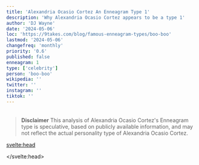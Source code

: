 ```yaml
---
title: 'Alexandria Ocasio Cortez An Enneagram Type 1'
description: 'Why Alexandria Ocasio Cortez appears to be a type 1'
author: 'DJ Wayne'
date: '2024-05-06'
loc: 'https://9takes.com/blog/famous-enneagram-types/boo-boo'
lastmod: '2024-05-06'
changefreq: 'monthly'
priority: '0.6'
published: false
enneagram: 1
type: ['celebrity']
person: 'boo-boo'
wikipedia: ''
twitter: ''
instagram: ''
tiktok: ''
---
```


<!--
    childhood and upbringing
    first big success
    style habits and quirks that relate to their personality type
    stressful moments in their life and how they handled them
    comfort- moments in their life where they are doing well and killing it

    todo\


Alexandria Ocasio-Cortez (AOC) has been a vocal advocate for addressing climate change. She introduced the Green New Deal resolution in 2019, which aimed to reduce greenhouse gas emissions, create jobs in clean energy, and promote environmental justice.
AOC has worked to protect the rights of immigrants. She has opposed the separation of families at the U.S.-Mexico border and has called for more humane immigration policies.
She has been a strong proponent of affordable healthcare and has advocated for Medicare for All, which would provide universal health coverage to all Americans.
AOC has sought to address income inequality and has supported policies such as raising the minimum wage and increasing taxes on the wealthy to fund social programs.
She has used her platform to engage young people in politics and has encouraged greater civic participation. Her active presence on social media has helped to demystify the political process for many young Americans.

Here are 5 things you might not know about Alexandria Ocasio-Cortez:

Before entering politics, AOC worked as a bartender and waitress to help support her family after her father's death.
She was born in New York City to a Puerto Rican family and grew up in a working-class neighborhood in the Bronx.
AOC attended public schools throughout her childhood and was admitted to Boston University, where she graduated cum laude with a degree in economics and international relations.
As a high school student, she won second prize in the Intel International Science and Engineering Fair for a microbiology research project.
She is the youngest woman ever to serve in the United States Congress, taking office at age 29.
-->
<!-- // keywords:  -->

<script>
	// import  PopCard  from "../../../lib/components/atoms/PopCard.svelte";
</script>

<div
	style="display: flex;
    justify-content: center;
    margin: 1rem 0;
	"
>
	<!-- <PopCard
		image={`/types/1s/${'boo-boo'}.webp`}
		enneagram{1}
		showIcon={false}
		displayText="Alexandria Ocasio Cortez"
		subtext=""
	/> -->
</div>

> **Disclaimer** This analysis of Alexandria Ocasio Cortez's Enneagram type is speculative, based on publicly available information, and may not reflect the actual personality type of Alexandria Ocasio Cortez.

<p class="firstLetter"></p>

<svelte:head>

<script type="application/ld+json">

</script>

</svelte:head>

<style lang="scss"></style>
